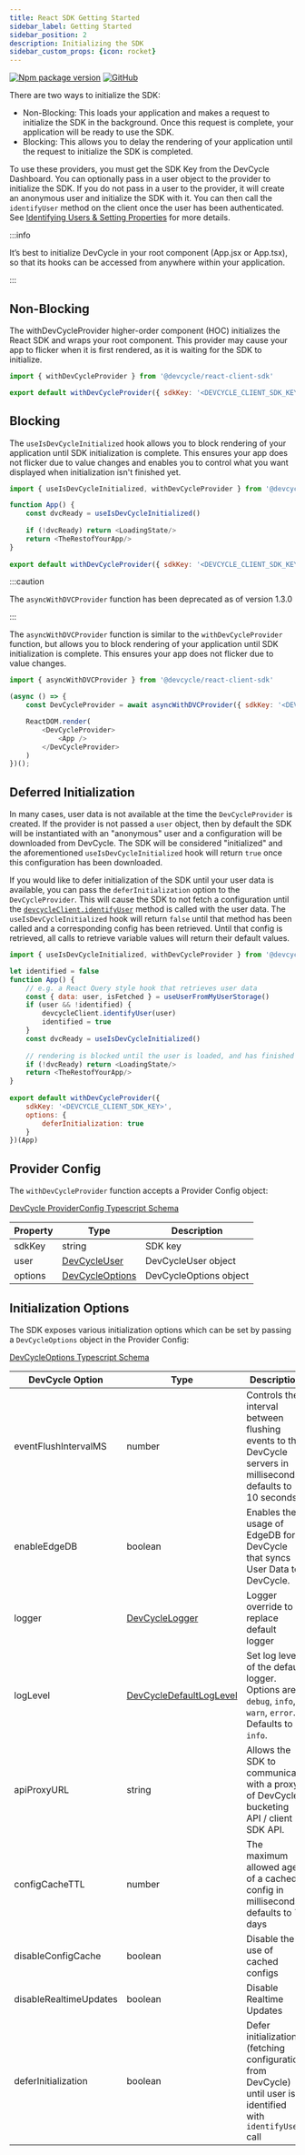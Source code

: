 ```yaml
---
title: React SDK Getting Started
sidebar_label: Getting Started
sidebar_position: 2
description: Initializing the SDK
sidebar_custom_props: {icon: rocket}
---
```


[![Npm package version](https://badgen.net/npm/v/@devcycle/react-client-sdk)](https://www.npmjs.com/package/@devcycle/react-client-sdk)
[![GitHub](https://img.shields.io/github/stars/devcyclehq/js-sdks.svg?style=social&label=Star&maxAge=2592000)](https://github.com/devcyclehq/js-sdks)

There are two ways to initialize the SDK:
* Non-Blocking: This loads your application and makes a request to initialize the SDK in the background. Once this request is complete,
  your application will be ready to use the SDK.
* Blocking: This allows you to delay the rendering of your application until the request to initialize the SDK is completed.

To use these providers, you must get the SDK Key from the DevCycle Dashboard.
You can optionally pass in a user object to the provider to initialize the SDK.
If you do not pass in a user to the provider, it will create an anonymous user and initialize the SDK with it.
You can then call the `identifyUser` method on the client once the user has been authenticated.
See [Identifying Users & Setting Properties](/sdk/features/identify) for more details.

:::info

 It’s best to initialize DevCycle in your root component (App.jsx or App.tsx), so that its hooks can be accessed from anywhere within your application.

:::


## Non-Blocking

The withDevCycleProvider higher-order component (HOC) initializes the React SDK and wraps your root component. This provider may cause your app
to flicker when it is first rendered, as it is waiting for the SDK to initialize.

```js
import { withDevCycleProvider } from '@devcycle/react-client-sdk'
```
```js
export default withDevCycleProvider({ sdkKey: '<DEVCYCLE_CLIENT_SDK_KEY>' })(App)
```

## Blocking

The `useIsDevCycleInitialized` hook allows you to block rendering of your application until SDK initialization is complete. This ensures your app does not flicker due to value changes and enables you to control what you want displayed when initialization isn't finished yet.

```js
import { useIsDevCycleInitialized, withDevCycleProvider } from '@devcycle/react-client-sdk'
```
```js
function App() {
    const dvcReady = useIsDevCycleInitialized()
    
    if (!dvcReady) return <LoadingState/>
    return <TheRestofYourApp/>
}
    
export default withDevCycleProvider({ sdkKey: '<DEVCYCLE_CLIENT_SDK_KEY>' })(App)
```

:::caution

The `asyncWithDVCProvider` function has been deprecated as of version 1.3.0

:::

The `asyncWithDVCProvider` function is similar to the `withDevCycleProvider` function, but allows you to block rendering of your application
until SDK initialization is complete. This ensures your app does not flicker due to value changes.

```js
import { asyncWithDVCProvider } from '@devcycle/react-client-sdk'
```
```js
(async () => {
    const DevCycleProvider = await asyncWithDVCProvider({ sdkKey: '<DEVCYCLE_CLIENT_SDK_KEY>' })

    ReactDOM.render(
        <DevCycleProvider>
            <App />
        </DevCycleProvider>
    )
})();
```

## Deferred Initialization
In many cases, user data is not available at the time the `DevCycleProvider` is created. If the provider is not passed a
`user` object, then by default the SDK will be instantiated with an "anonymous" user and a configuration will be 
downloaded from DevCycle. The SDK will be considered "initialized" and the aforementioned `useIsDevCycleInitialized` hook
will return `true` once this configuration has been downloaded.

If you would like to defer initialization of the SDK until your user data is available, you can pass the 
`deferInitialization` option to the `DevCycleProvider`. This will cause the SDK to not fetch a configuration until the
[`devcycleClient.identifyUser`](/sdk/client-side-sdks/react/react-usage#identifying-users) method is called with the user data. 
The `useIsDevCycleInitialized` hook will return `false` until
that method has been called and a corresponding config has been retrieved. Until that config is retrieved, all calls
to retrieve variable values will return their default values.

```js
import { useIsDevCycleInitialized, withDevCycleProvider } from '@devcycle/react-client-sdk'

let identified = false
function App() {
    // e.g. a React Query style hook that retrieves user data
    const { data: user, isFetched } = useUserFromMyUserStorage()
    if (user && !identified) {
        devcycleClient.identifyUser(user)
        identified = true
    }
    const dvcReady = useIsDevCycleInitialized()
    
    // rendering is blocked until the user is loaded, and has finished being identified in DevCycle
    if (!dvcReady) return <LoadingState/>
    return <TheRestofYourApp/>
}
    
export default withDevCycleProvider({ 
    sdkKey: '<DEVCYCLE_CLIENT_SDK_KEY>',
    options: {
        deferInitialization: true
    } 
})(App)
```

## Provider Config

The `withDevCycleProvider` function accepts a Provider Config object:

[DevCycle ProviderConfig Typescript Schema](https://github.com/DevCycleHQ/js-sdks/blob/main/sdk/react/src/types.ts#L3)

| Property | Type | Description            |
|------------|------|------------------------|
| sdkKey | string | SDK key                |
| user | [DevCycleUser](https://github.com/DevCycleHQ/js-sdks/blob/main/sdk/js/src/types.ts#L55) | DevCycleUser object    |
| options | [DevCycleOptions](https://github.com/DevCycleHQ/js-sdks/blob/main/sdk/js/src/types.ts#L44) | DevCycleOptions object |

## Initialization Options

The SDK exposes various initialization options which can be set by passing a `DevCycleOptions` object in the Provider Config:

[DevCycleOptions Typescript Schema](https://github.com/DevCycleHQ/js-sdks/blob/main/sdk/js/src/types.ts#L44)

| DevCycle Option             | Type | Description                                                                                                    |
|------------------------|------|----------------------------------------------------------------------------------------------------------------|
| eventFlushIntervalMS   | number | Controls the interval between flushing events to the DevCycle servers in milliseconds, defaults to 10 seconds. |
| enableEdgeDB           | boolean | Enables the usage of EdgeDB for DevCycle that syncs User Data to DevCycle.                                     |
| logger                 | [DevCycleLogger](https://github.com/DevCycleHQ/js-sdks/blob/main/lib/shared/types/src/logger.ts#L2) | Logger override to replace default logger                                                                      |
| logLevel               | [DevCycleDefaultLogLevel](https://github.com/DevCycleHQ/js-sdks/blob/main/lib/shared/types/src/logger.ts#L12) | Set log level of the default logger. Options are: `debug`, `info`, `warn`, `error`. Defaults to `info`.        |
| apiProxyURL            | string | Allows the SDK to communicate with a proxy of DevCycle bucketing API / client SDK API.                              |
| configCacheTTL         | number | The maximum allowed age of a cached config in milliseconds, defaults to 7 days                                 |
| disableConfigCache     | boolean | Disable the use of cached configs                                                                              |
| disableRealtimeUpdates | boolean | Disable Realtime Updates                                                                                       |
| deferInitialization    | boolean | Defer initialization (fetching configuration from DevCycle) until user is identified with `identifyUser` call  |
